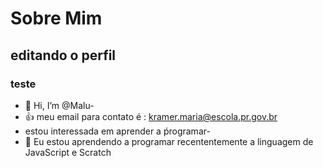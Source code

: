  # Sobre Mim

## editando o perfil

### teste
- 👋 Hi, I’m @Malu-
- :+1: meu email para contato é : kramer.maria@escola.pr.gov.br
- estou interessada em aprender a ṕrogramar- 
- 🌱 Eu estou aprendendo a programar recententemente  a linguagem de JavaScript e  Scratch
<!---
Malu-Kramer/Malu-Kramer is a ✨ special ✨ repository because its `README.md` (this file) appears on your GitHub profile.
You can click the Preview link to take a look at your changes.
--->
